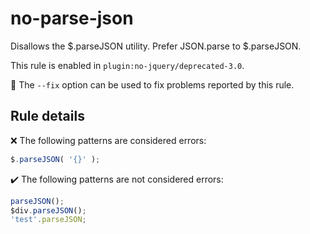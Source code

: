 # no-parse-json

Disallows the $.parseJSON utility. Prefer JSON.parse to $.parseJSON.

This rule is enabled in `plugin:no-jquery/deprecated-3.0`.

🔧 The `--fix` option can be used to fix problems reported by this rule.

## Rule details

❌ The following patterns are considered errors:
```js
$.parseJSON( '{}' );
```

✔️ The following patterns are not considered errors:
```js
parseJSON();
$div.parseJSON();
'test'.parseJSON;
```
